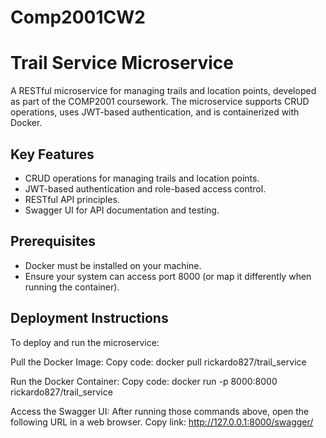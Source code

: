 # Comp2001CW2
# Trail Service Microservice

A RESTful microservice for managing trails and location points, developed as part of the COMP2001 coursework. The microservice supports CRUD operations, uses JWT-based authentication, and is containerized with Docker.


## Key Features
- CRUD operations for managing trails and location points.
- JWT-based authentication and role-based access control.
- RESTful API principles.
- Swagger UI for API documentation and testing.



## Prerequisites
- Docker must be installed on your machine.
- Ensure your system can access port 8000 (or map it differently when running the container).



## Deployment Instructions
To deploy and run the microservice:

Pull the Docker Image:
Copy code:
docker pull rickardo827/trail_service

Run the Docker Container:
Copy code:
docker run -p 8000:8000 rickardo827/trail_service

Access the Swagger UI: After running those commands above, open the following URL in a web browser.
Copy link:
http://127.0.0.1:8000/swagger/


